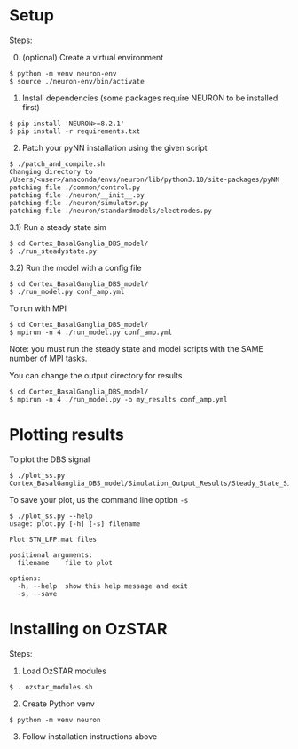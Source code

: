 # Setup
Steps:

0) (optional) Create a virtual environment
```shell
$ python -m venv neuron-env
$ source ./neuron-env/bin/activate
```

1) Install dependencies (some packages require NEURON to be installed first)
```shell
$ pip install 'NEURON>=8.2.1'
$ pip install -r requirements.txt
```

2) Patch your pyNN installation using the given script
```shell
$ ./patch_and_compile.sh
Changing directory to /Users/<user>/anaconda/envs/neuron/lib/python3.10/site-packages/pyNN
patching file ./common/control.py
patching file ./neuron/__init__.py
patching file ./neuron/simulator.py
patching file ./neuron/standardmodels/electrodes.py
```

3.1) Run a steady state sim
```shell
$ cd Cortex_BasalGanglia_DBS_model/
$ ./run_steadystate.py
```

3.2) Run the model with a config file
```shell
$ cd Cortex_BasalGanglia_DBS_model/
$ ./run_model.py conf_amp.yml
```

To run with MPI
```shell
$ cd Cortex_BasalGanglia_DBS_model/
$ mpirun -n 4 ./run_model.py conf_amp.yml
```
Note: you must run the steady state and model scripts with the SAME number of MPI tasks.

You can change the output directory for results
```shell
$ cd Cortex_BasalGanglia_DBS_model/
$ mpirun -n 4 ./run_model.py -o my_results conf_amp.yml
```

# Plotting results
To plot the DBS signal
```shel
$ ./plot_ss.py Cortex_BasalGanglia_DBS_model/Simulation_Output_Results/Steady_State_Simulation/STN_LFP.mat
```

To save your plot, us the command line option `-s`
```shell
$ ./plot_ss.py --help
usage: plot.py [-h] [-s] filename

Plot STN_LFP.mat files

positional arguments:
  filename    file to plot

options:
  -h, --help  show this help message and exit
  -s, --save
```

# Installing on OzSTAR
Steps:

1) Load OzSTAR modules
```shell
$ . ozstar_modules.sh
```

2) Create Python venv
```shell
$ python -m venv neuron
```

3) Follow installation instructions above

